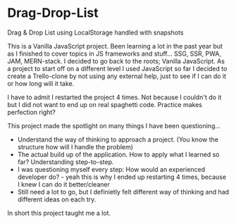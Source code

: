 # Drag-Drop-List
Drag &amp; Drop List using LocalStorage handled with snapshots

This is a Vanilla JavaScript project.
Been learning a lot in the past year but as I finished to cover topics in JS frameworks and stuff... SSG, SSR, PWA, JAM, MERN-stack. I decided to go back to the roots; Vanilla JavaScript.
As a project to start off on a different level I used JavaScript so far I decided to create a Trello-clone by not using any external help, just to see if I can do it or how long will it take.

I have to admit I restarted the project 4 times. Not because I couldn't do it but I did not want to end up on real spaghetti code. Practice makes perfection right?

This project made the spotlight on many things I have been questioning...

 - Understand the way of thinking to approach a project. (You know the structure how will I handle the problem)
 - The actual build up of the application. How to apply what I learned so far? Understanding step-to-step.
 - I was questioning myself every step: How would an experienced developer do? - yeah this is why I ended up restarting 4 times, because I knew I can do it better/cleaner
 - Still need a lot to go, but I definietly felt different way of thinking and had different ideas on each try.
 
In short this project taught me a lot.
